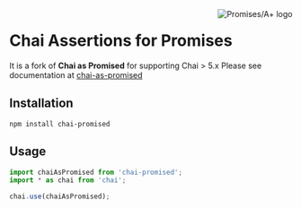 <a href="http://promisesaplus.com/">
    <img src="https://promises-aplus.github.io/promises-spec/assets/logo-small.png"
         align="right" valign="top" alt="Promises/A+ logo" />
</a>

# Chai Assertions for Promises

It is a fork of **Chai as Promised** for supporting Chai > 5.x
Please see documentation at [chai-as-promised](https://www.chaijs.com/plugins/chai-as-promised/)

## Installation

`npm install chai-promised`

## Usage

``` javascript
import chaiAsPromised from 'chai-promised';
import * as chai from 'chai';

chai.use(chaiAsPromised);
```
